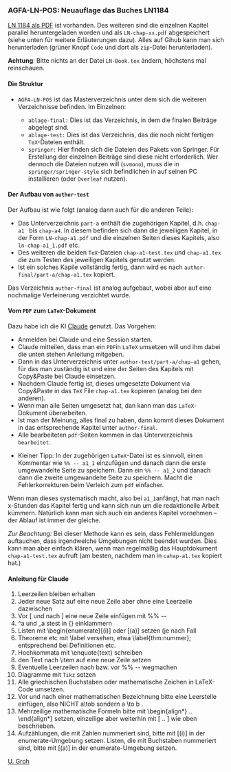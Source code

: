 ### AGFA-LN-POS: Neuauflage das Buches LN1184

[LN 1184 als PDF](https://github.com/ugroh/AGFA-LN-POS/blob/main/ablage-orig/ln-orig/ln-pos-1184.pdf) ist vorhanden. Des weiteren sind die einzelnen Kapitel parallel heruntergeladen worden und als `LN-chap-xx.pdf` abgespeichert (siehe unten für weitere Erläuterungen dazu). Alles auf Gihub kann man sich herunterladen (grüner Knopf `Code` und dort als `zip`-Datei herunterladen).

__Achtung__: Bitte nichts an der Datei `LN-Book.tex` ändern, höchstens mal reinschauen. 

#### Die Struktur

* `AGFA-LN-POS` ist das Masterverzeichnis unter dem sich die weiteren Verzeichnisse befinden. Im Einzelnen:

	* `ablage-final:` Dies ist das Verzeichnis, in dem die finalen Beiträge abgelegt sind. 
	* `ablage-test:` Dies ist das Verzeichnis, das die noch nicht fertigen `TeX`-Dateien enthält. 
	* `springer:` Hier finden sich die Dateien des Pakets von Springer. Für Erstellung der einzelnen Beiträge sind diese nicht erforderlich. Wer dennoch die Dateien nutzen will (`svmono`), muss die in `springer/springer-style` sich befindlichen in auf seinen PC installieren (oder `Overleaf` nutzen).
	
#### Der Aufbau von `author-test`

Der Aufbau ist wie folgt (analog dann auch für die anderen Teile):

*  Das Unterverzeichnis `part-a` enthält die zugehörigen Kapitel, d.h. `chap-a1 ` bis `chap-a4`. In diesem befinden sich dann die jeweiligen Kapitel, in der Form `LN-chap-a1.pdf` und die einzelnen Seiten dieses Kapitels, also `ln-chap-a1_1.pdf` etc. 
* Des weiteren die beiden `TeX`-Dateien `chap-a1-test.tex` und `chap-a1.tex` die zum Testen des jeweiligen Kapitels genutzt werden. 
* Ist ein solches Kapile vollständig fertig, dann wird es nach `author-final/part-a/chap-a1.tex` kopiert. 

Das Verzeichnis `author-final` ist analog aufgebaut, wobei aber auf eine nochmalige Verfeinerung verzichtet wurde. 

#### Vom `PDF` zum `LaTeX`-Dokument

Dazu habe ich  die KI [Claude](http://claude.ai) genutzt. Das Vorgehen:

* Anmelden bei Claude und eine Session starten.
* Claude mitteilen, dass man ein `PDF`in `LaTeX` umsetzen will und ihm dabei die unten stehen Anleitung mitgeben.
* Dann in das Unterverzeichnis unter `author-test/part-a/chap-a1` gehen, für das man zuständig ist und eine der Seiten des Kapitels mit Copy&Paste bei Claude einsetzen.
* Nachdem Claude fertig ist, dieses umgesetzte Dokument via Copy&Paste in das `TeX` File `chap-a1.tex` kopieren (analog bei den anderen).
* Wenn man alle Seiten umgesetzt hat, dan kann man das `LaTeX`-Dokument überarbeiten.
* Ist man der Meinung, alles final zu haben, dann kommt dieses Dokument in das entsprechende Kapitel unter `author-final`.
* Alle bearbeiteten `pdf`-Seiten kommen in das Unterverzeichnis `bearbeitet`. 
+ Kleiner Tipp: In der zugehörigen `LaTeX`-Datei ist es sinnvoll, einen Kommentar wie `%% -- a1_1` einzufügen und danach dann die erste umgewandelte Seite zu speichern. Dann ein `%% -- a1_2` und danach dann die zweite umgewandelte Seite zu speichern. Macht die Fehlerkorrekturen beim Verleich zum `pdf` einfacher.

Wenn man dieses systematisch macht, also bei `a1_1`anfängt, hat man nach x-Stunden das Kapitel fertig und kann sich nun um die redaktionelle Arbeit kümmern. Natürlich kann man sich auch ein anderes Kapitel vornehmen – der Ablauf ist immer der gleiche.

*Zur Beachtung:* Bei dieser Methode kann es sein, dass Fehlermeldungen auftauchen, dass irgendwelche Umgebungen nicht beendet wurden. Dies kann man aber einfach klären, wenn man regelmäßig das Hauptdokument `chap-a1-test.tex` aufruft (am besten, nachdem man in `cahap-a1.tex` kopiert hat.)


#### Anleitung für Claude

1. Leerzeilen bleiben erhalten
2. Jeder neue Satz auf eine neue Zeile aber ohne eine Leerzeile dazwischen
3. Vor \[ und nach \] eine neue Zeile einfügen mit %% -- 
4. ^a und \_a stest in {} einklammern
5. Listen mit \begin{enumerate}[(i)] oder [(a)] setzen (je nach Fall
6. Theoreme etc mit \label versehen, etwa \label{thm:nummer}; entsprechend bei Definitionen etc.
7. Hochkommata mit \enquote{text} schreiben
8. den Text nach \item auf eine neue Zeile setzen
9. Eventuelle Leerzeilen nach bzw. vor %% -- wegmachen
10. Diagramme mit `Tikz` setzen
11. Alle griechischen Buchstaben oder mathematische Zeichen in LaTeX-Code umsetzen.
12. Vor und nach einer mathematischen Bezeichnung bitte eine Leerstelle einfügen, also NICHT a\tob sondern a \to b .
13. Mehrzeilige mathematische Formeln bitte mit \begin{align*} .. \end{align*} setzen, einzeilige aber weiterhin mit \[ .. \] wie oben beschrieben. 
13. Aufzählungen, die mit Zahlen nummeriert sind, bitte mit [(i)] in der enumerate-Umgebung setzen. Listen, die mit Buchstaben nummeriert sind, bitte mit [(a)] in der  enumerate-Umgebung setzen. 




[U. Groh](ulgr@math.uni-tuebingen.de)

